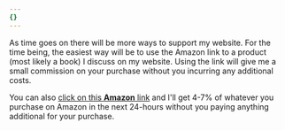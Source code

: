 ```yaml
---
{}
---
```


As time goes on there will be more ways to support my website. For the time being, the easiest way will be to use the Amazon link to a product (most likely a book) I discuss on my website. Using the link will give me a small commission on your purchase without you incurring any additional costs. 

You can also [click on this **Amazon** link](https://www.amazon.com/ref=as_li_ss_tl?ie=UTF8&linkCode=ll2&tag=aleksispaul-20&linkId=2a7e591259f684b84c4b388f79ed09fd&language=en_US) and I'll get 4-7% of whatever you purchase on Amazon in the next 24-hours without you paying anything additional for your purchase.